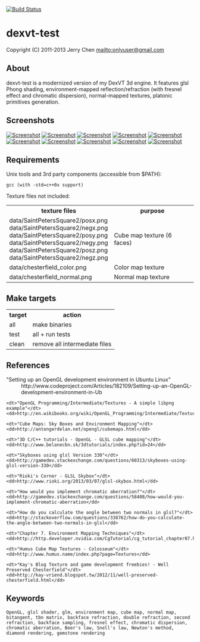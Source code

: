 [![Build Status](https://secure.travis-ci.org/onlyuser/dexvt-test.png)](http://travis-ci.org/onlyuser/dexvt-test)

dexvt-test
==========

Copyright (C) 2011-2013 Jerry Chen <mailto:onlyuser@gmail.com>

About
-----

dexvt-test is a modernized version of my DexVT 3d engine.
It features glsl Phong shading, environment-mapped reflection/refraction (with fresnel effect and chromatic dispersion), normal-mapped textures, platonic primitives generation.

Screenshots
-----------

[![Screenshot](https://sites.google.com/site/onlyuser/projects/graphics/thumbs/dexvt-test_env_map_thumb.png)](https://sites.google.com/site/onlyuser/projects/graphics/images/dexvt-test_env_map.png)
[![Screenshot](https://sites.google.com/site/onlyuser/projects/graphics/thumbs/dexvt-test_env_map_reflectance_detail_thumb.png)](https://sites.google.com/site/onlyuser/projects/graphics/images/dexvt-test_env_map_reflectance_detail.png)
[![Screenshot](https://sites.google.com/site/onlyuser/projects/graphics/thumbs/dexvt-test_env_map_refractance_detail_thumb.png)](https://sites.google.com/site/onlyuser/projects/graphics/images/dexvt-test_env_map_refractance_detail.png)
[![Screenshot](https://sites.google.com/site/onlyuser/projects/graphics/thumbs/dexvt-test_env_map_fresnel_effect_thumb.png)](https://sites.google.com/site/onlyuser/projects/graphics/images/dexvt-test_env_map_fresnel_effect.png)
[![Screenshot](https://sites.google.com/site/onlyuser/projects/graphics/thumbs/dexvt-test_env_map_chromatic_dispersion_thumb.png)](https://sites.google.com/site/onlyuser/projects/graphics/images/dexvt-test_env_map_chromatic_dispersion.png)
[![Screenshot](https://sites.google.com/site/onlyuser/projects/graphics/thumbs/dexvt-test_cube_double_refraction_thumb.png)](https://sites.google.com/site/onlyuser/projects/graphics/images/dexvt-test_cube_double_refraction.png)
[![Screenshot](https://sites.google.com/site/onlyuser/projects/graphics/thumbs/dexvt-test_diamond_refraction_thumb.png)](https://sites.google.com/site/onlyuser/projects/graphics/images/dexvt-test_diamond_refraction.png)
[![Screenshot](https://sites.google.com/site/onlyuser/projects/graphics/thumbs/dexvt-test_diamond_specular_reflection_thumb.png)](https://sites.google.com/site/onlyuser/projects/graphics/images/dexvt-test_diamond_specular_reflection.png)
[![Screenshot](https://sites.google.com/site/onlyuser/projects/graphics/thumbs/dexvt-test_nine_shape_ground_thumb.png)](https://sites.google.com/site/onlyuser/projects/graphics/images/dexvt-test_nine_shape_ground.png)
[![Screenshot](https://sites.google.com/site/onlyuser/projects/graphics/thumbs/dexvt-test_sphere_backface_reflection_halo_thumb.png)](https://sites.google.com/site/onlyuser/projects/graphics/images/dexvt-test_sphere_backface_reflection_halo.png)

Requirements
------------

Unix tools and 3rd party components (accessible from $PATH):

    gcc (with -std=c++0x support)

Texture files not included:

<table>
    <tr>
        <th>texture files</th>
        <th>purpose</th>
    </tr>
    <tr>
        <td>
            data/SaintPetersSquare2/posx.png<br>
            data/SaintPetersSquare2/negx.png<br>
            data/SaintPetersSquare2/posy.png<br>
            data/SaintPetersSquare2/negy.png<br>
            data/SaintPetersSquare2/posz.png<br>
            data/SaintPetersSquare2/negz.png
        </td>
        <td>Cube map texture (6 faces)</td>
    </tr>
    <tr>
        <td>data/chesterfield_color.png</td>
        <td>Color map texture</td>
    </tr>
    <tr>
        <td>data/chesterfield_normal.png</td>
        <td>Normal map texture</td>
    </tr>
</table>

Make targets
------------

<table>
    <tr><th> target </th><th> action                        </th></tr>
    <tr><td> all    </td><td> make binaries                 </td></tr>
    <tr><td> test   </td><td> all + run tests               </td></tr>
    <tr><td> clean  </td><td> remove all intermediate files </td></tr>
</table>

References
----------

<dl>
    <dt>"Setting up an OpenGL development environment in Ubuntu Linux"</dt>
    <dd>http://www.codeproject.com/Articles/182109/Setting-up-an-OpenGL-development-environment-in-Ub</dd>

    <dt>"OpenGL Programming/Intermediate/Textures - A simple libpng example"</dt>
    <dd>http://en.wikibooks.org/wiki/OpenGL_Programming/Intermediate/Textures#A_simple_libpng_example</dd>

    <dt>"Cube Maps: Sky Boxes and Environment Mapping"</dt>
    <dd>http://antongerdelan.net/opengl/cubemaps.html</dd>

    <dt>"3D C/C++ tutorials - OpenGL - GLSL cube mapping"</dt>
    <dd>http://www.belanecbn.sk/3dtutorials/index.php?id=24</dd>

    <dt>"Skyboxes using glsl Version 330"</dt>
    <dd>http://gamedev.stackexchange.com/questions/60313/skyboxes-using-glsl-version-330</dd>

    <dt>"Rioki's Corner - GLSL Skybox"</dt>
    <dd>http://www.rioki.org/2013/03/07/glsl-skybox.html</dd>

    <dt>"How would you implement chromatic aberration?"</dt>
    <dd>http://gamedev.stackexchange.com/questions/58408/how-would-you-implement-chromatic-aberration</dd>

    <dt>"How do you calculate the angle between two normals in glsl?"</dt>
    <dd>http://stackoverflow.com/questions/338762/how-do-you-calculate-the-angle-between-two-normals-in-glsl</dd>

    <dt>"Chapter 7. Environment Mapping Techniques"</dt>
    <dd>http://http.developer.nvidia.com/CgTutorial/cg_tutorial_chapter07.html</dd>

    <dt>"Humus Cube Map Textures - Colosseum"</dt>
    <dd>http://www.humus.name/index.php?page=Textures</dd>

    <dt>"Kay's Blog Texture and game development freebies! - Well Preserved Chesterfield"</dt>
    <dd>http://kay-vriend.blogspot.tw/2012/11/well-preserved-chesterfield.html</dd>
</dl>

Keywords
--------

    OpenGL, glsl shader, glm, environment map, cube map, normal map, bitangent, tbn matrix, backface refraction, double refraction, second refraction, backface sampling, fresnel effect, chromatic dispersion, chromatic aberration, Beer's law, Snell's law, Newton's method, diamond rendering, gemstone rendering
